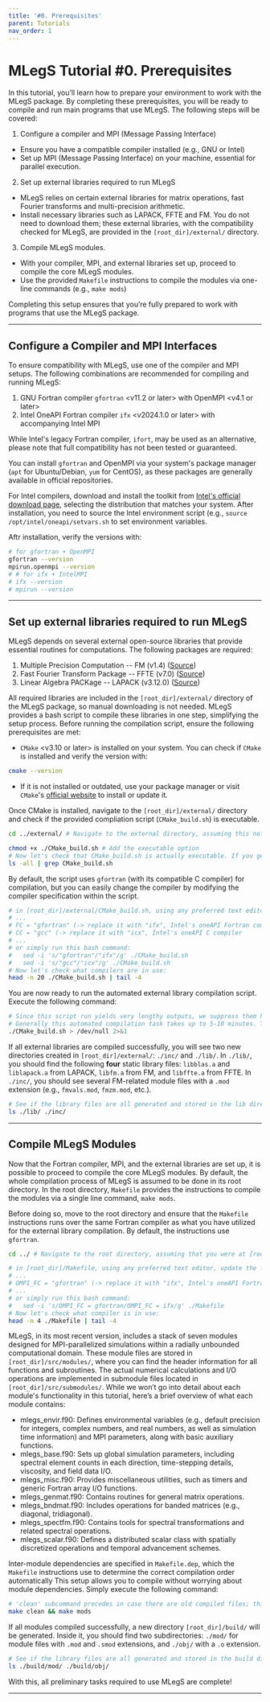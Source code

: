 ```yaml
---
title: '#0. Prerequisites'
parent: Tutorials
nav_order: 1
---
```


# MLegS Tutorial #0. Prerequisites

In this tutorial, you’ll learn how to prepare your environment to work with the MLegS package. By completing these prerequisites, you will be ready to compile and run main programs that use MLegS. The following steps will be covered:
1. Configure a compiler and MPI (Message Passing Interface)
  - Ensure you have a compatible compiler installed (e.g., GNU or Intel)
  - Set up MPI (Message Passing Interface) on your machine, essential for parallel execution.
2. Set up external libraries required to run MLegS
  - MLegS relies on certain external libraries for matrix operations, fast Fourier transforms and multi-precision arithmetic.
  - Install necessary libraries such as LAPACK, FFTE and FM. You do not need to download them; these external libraries, with the compatibility checked for MLegS, are provided in the `[root_dir]/external/` directory.
3. Compile MLegS modules.
  - With your compiler, MPI, and external libraries set up, proceed to compile the core MLegS modules.
  - Use the provided `Makefile` instructions to compile the modules via one-line commands (e.g., `make mods`)

Completing this setup ensures that you’re fully prepared to work with programs that use the MLegS package.

---

## Configure a Compiler and MPI Interfaces

To ensure compatibility with MLegS, use one of the compiler and MPI setups. The following combinations are recommended for compiling and running MLegS:
1. GNU Fortran compiler `gfortran` <v11.2 or later> with OpenMPI <v4.1 or later>
2. Intel OneAPI Fortran compiler `ifx` <v2024.1.0 or later> with accompanying Intel MPI

While Intel's legacy Fortran compiler, `ifort`, may be used as an alternative, please note that full compatibility has not been tested or guaranteed.

You can install `gfortran` and OpenMPI via your system's package manager (`apt` for Ubuntu/Debian, `yum` for CentOS), as these packages are generally available in official repositories. 

For Intel compilers, download and install the toolkit from [Intel's official download page](https://www.intel.com/content/www/us/en/developer/tools/oneapi/fortran-compiler.html#gs.hbhvru), selecting the distribution that matches your system. After installation, you need to source the Intel environment script (e.g., `source /opt/intel/oneapi/setvars.sh` to set environment variables.

Aftr installation, verify the versions with:


```bash
# for gfortran + OpenMPI
gfortran --version
mpirun.openmpi --version
# # for ifx + IntelMPI
# ifx --version
# mpirun --version
```

---

## Set up external libraries required to run MLegS

MLegS depends on several external open-source libraries that provide essential routines for computations. The following packages are required:
1. Multiple Precision Computation -- FM (v1.4) ([Source](https://dmsmith.lmu.build/))
2. Fast Fourier Transform Package -- FFTE (v7.0) ([Source](http://www.ffte.jp/))
3. Linear Algebra PACKage -- LAPACK (v3.12.0) ([Source](https://www.netlib.org/lapack/))

All required libraries are included in the `[root_dir]/external/` directory of the MLegS package, so manual downloading is not needed. MLegS provides a bash script to compile these libraries in one step, simplifying the setup process. Before running the compilation script, ensure the following prerequisites are met:
  - `CMake` <v3.10 or later> is installed on your system. You can check if `CMake` is installed and verify the version with:


```bash
cmake --version
```

- If it is not installed or outdated, use your package manager or visit `CMake`'s [official website](https://cmake.org/) to install or update it.

Once CMake is installed, navigate to the `[root_dir]/external/` directory and check if the provided compliation script (`CMake_build.sh`) is executable.


```bash
cd ../external/ # Navigate to the external directory, assuming this notebook is opened in the default directory ([root_dir]/tutorials/).
```


```bash
chmod +x ./CMake_build.sh # Add the executable option
# Now let's check that CMake_build.sh is actually executable. If you get something like '-rwxrwxr-x' of 3 x's, then it's executable.
ls -all | grep CMake_build.sh 
```

By default, the script uses `gfortran` (with its compatible C compiler) for compilation, but you can easily change the compiler by modifying the compiler specification within the script.


```bash
# in [root_dir]/external/CMake_build.sh, using any preferred text editor, update the following lines if one wants to use Intel
# ...
# FC = "gfortran" (-> replace it with "ifx", Intel's oneAPI Fortran compiler)
# CC = "gcc" (-> replace it with "icx", Intel's oneAPI C compiler
# ...
# or simply run this bash command:
#   sed -i 's/"gfortran"/"ifx"/g' ./CMake_build.sh
#   sed -i 's/"gcc"/"icx"/g' ./CMake_build.sh
# Now let's check what compilers are in use:
head -n 20 ./CMake_build.sh | tail -4
```

You are now ready to run the automated external library compilation script. Execute the following command:


```bash
# Since this script run yields very lengthy outputs, we suppress them here. 
# Generally this automated compilation task takes up to 5-10 minutes. Take a cup of coffee... :)
./CMake_build.sh > /dev/null 2>&1
```

If all external libraries are compiled successfully, you will see two new directories created in `[root_dir]/external/`: `./inc/` and `./lib/`. In `./lib/`, you should find the following **four** static library files: `libblas.a` and `liblapack.a` from LAPACK, `libfm.a` from FM, and `libffte.a` from FFTE. In `./inc/`, you should see several FM-related module files with a `.mod` extension (e.g., `fmvals.mod`, `fmzm.mod`, etc.).


```bash
# See if the library files are all generated and stored in the lib directory.
ls ./lib/ ./inc/
```

---

## Compile MLegS Modules

Now that the Fortran compiler, MPI, and the external libraries are set up, it is possible to proceed to compile the core MLegS modules. By default, the whole compilation process of MLegS is assumed to be done in its root directory. In the root directory, `Makefile` provides the instructions to compile the modules via a single line command, `make mods`.

Before doing so, move to the root directory and ensure that the `Makefile` instructions runs over the same Fortran compiler as what you have utilized for the external library compilation. By default, the instructions use `gfortran`.


```bash
cd ../ # Navigate to the root directory, assuming that you were at [root_dir]/external/.
```


```bash
# in [root_dir]/Makefile, using any preferred text editor, update the following lines if one wants to use Intel
# ...
# OMPI_FC = "gfortran" (-> replace it with "ifx", Intel's oneAPI Fortran compiler)
# ...
# or simply run this bash command:
#   sed -i 's/OMPI_FC = gfortran/OMPI_FC = ifx/g' ./Makefile
# Now let's check what compiler is in use:
head -n 4 ./Makefile | tail -4
```

MLegS, in its most recent version, includes a stack of seven modules designed for MPI-parallelized simulations within a radially unbounded computational domain. These module files are stored in `[root_dir]/src/modules/`, where you can find the header information for all functions and subroutines. The actual numerical calculations and I/O operations are implemented in submodule files located in `[root_dir]/src/submodules/`. While we won’t go into detail about each module's functionality in this tutorial, here’s a brief overview of what each module contains:
- mlegs_envir.f90: Defines environmental variables (e.g., default precision for integers, complex numbers, and real numbers, as well as simulation time information) and MPI parameters, along with basic auxiliary functions.
- mlegs_base.f90: Sets up global simulation parameters, including spectral element counts in each direction, time-stepping details, viscosity, and field data I/O.
- mlegs_misc.f90: Provides miscellaneous utilities, such as timers and generic Fortran array I/O functions.
- mlegs_genmat.f90: Contains routines for general matrix operations.
- mlegs_bndmat.f90: Includes operations for banded matrices (e.g., diagonal, tridiagonal).
- mlegs_spectfm.f90: Contains tools for spectral transformations and related spectral operations.
- mlegs_scalar.f90: Defines a distributed scalar class with spatially discretized operations and temporal advancement schemes.

Inter-module dependencies are specified in `Makefile.dep`, which the `Makefile` instructions use to determine the correct compilation order automatically This setup allows you to compile without worrying about module dependencies. Simply execute the following command: 


```bash
# 'clean' subcommand precedes in case there are old compiled files; this is not required and running only 'make mods' is generally sufficient.
make clean && make mods
```

If all modules compiled successfully, a new directory `[root_dir]/build/` will be generated. Inside it, you should find two subdirectories: `./mod/` for module files with `.mod` and `.smod` extensions, and `./obj/` with a `.o` extension.


```bash
# See if the library files are all generated and stored in the build directory.
ls ./build/mod/ ./build/obj/
```

With this, all preliminary tasks required to use MLegS are complete!

---